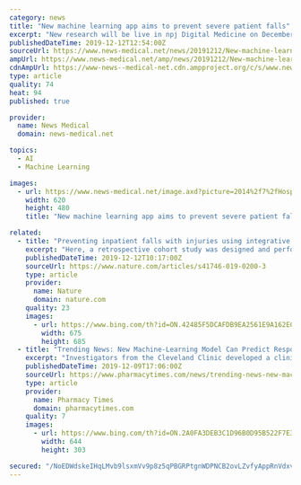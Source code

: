 ```yaml
---
category: news
title: "New machine learning app aims to prevent severe patient falls"
excerpt: "New research will be live in npj Digital Medicine on December 12, 2019, that will feature a machine learning app aimed at preventing patients from severe fall-related injuries and deaths. This AI technology was developed by Houston Methodist and tested over an eight-month period to help address the growing concern of severe patient falls with ..."
publishedDateTime: 2019-12-12T12:54:00Z
sourceUrl: https://www.news-medical.net/news/20191212/New-machine-learning-app-aims-to-prevent-severe-patient-falls.aspx
ampUrl: https://www.news-medical.net/amp/news/20191212/New-machine-learning-app-aims-to-prevent-severe-patient-falls.aspx
cdnAmpUrl: https://www-news--medical-net.cdn.ampproject.org/c/s/www.news-medical.net/amp/news/20191212/New-machine-learning-app-aims-to-prevent-severe-patient-falls.aspx
type: article
quality: 74
heat: 94
published: true

provider:
  name: News Medical
  domain: news-medical.net

topics:
  - AI
  - Machine Learning

images:
  - url: https://www.news-medical.net/image.axd?picture=2014%2f7%2fHospital-620x480.jpg
    width: 620
    height: 480
    title: "New machine learning app aims to prevent severe patient falls"

related:
  - title: "Preventing inpatient falls with injuries using integrative machine learning prediction: a cohort study"
    excerpt: "Here, a retrospective cohort study was designed and performed to predict the severity of inpatient falls, based on a machine learning classifier integrating multi-view ensemble learning and model-based missing data imputation method. As input, over two thousand inpatient fall patients’ demographic characteristics, diagnoses, procedural data ..."
    publishedDateTime: 2019-12-12T10:17:00Z
    sourceUrl: https://www.nature.com/articles/s41746-019-0200-3
    type: article
    provider:
      name: Nature
      domain: nature.com
    quality: 23
    images:
      - url: https://www.bing.com/th?id=ON.42485F5DCAFDB9EA2561E9A162ECBBAB
        width: 675
        height: 685
  - title: "Trending News: New Machine-Learning Model Can Predict Response in Patients with Myelodysplastic Syndrome"
    excerpt: "Investigators from the Cleveland Clinic developed a clinical artificial intelligence model to predict response and resistance to hypomethylating agents after 90 days of initiating therapy. After promising trial results, investigators believe that the model can be used to develop novel trial design as well as to decide whether a patient who was ..."
    publishedDateTime: 2019-12-09T17:06:00Z
    sourceUrl: https://www.pharmacytimes.com/news/trending-news-new-machine-learning-model-can-predict-response-in-patients-with-myelodysplastic-syndrome
    type: article
    provider:
      name: Pharmacy Times
      domain: pharmacytimes.com
    quality: 7
    images:
      - url: https://www.bing.com/th?id=ON.2A0FA3DEB3C1D96B0D95B522F7E3F08F
        width: 644
        height: 303

secured: "/NoEDWdskeIHqLMvb9lsxmVv9p8z5qPBGRPtgnWDPNCB2ovLZvfyAppRnVdxvjqcP6gOqhrCTubnMozQeRPe9TL9ocJBo5uZzsW+OMuT26cra63h0ALZqIu57nsq3wQpdX2fULtE1+GFzB0TldvNpqgWuYwnpVGjJgdXOaRfRKiTC1US53DtB+kjRiMbi/+CMDQZdn1K2Uk+MWDtXq9Mkq5u4VV5kEm3/YI2RPdpWAiZs5WSdvmlOcUN8ZrHdeS1ddEiK1Td2vBttpXP/2SFnw==;uywwso8XzZS0ytrynl6sBw=="
---
```


